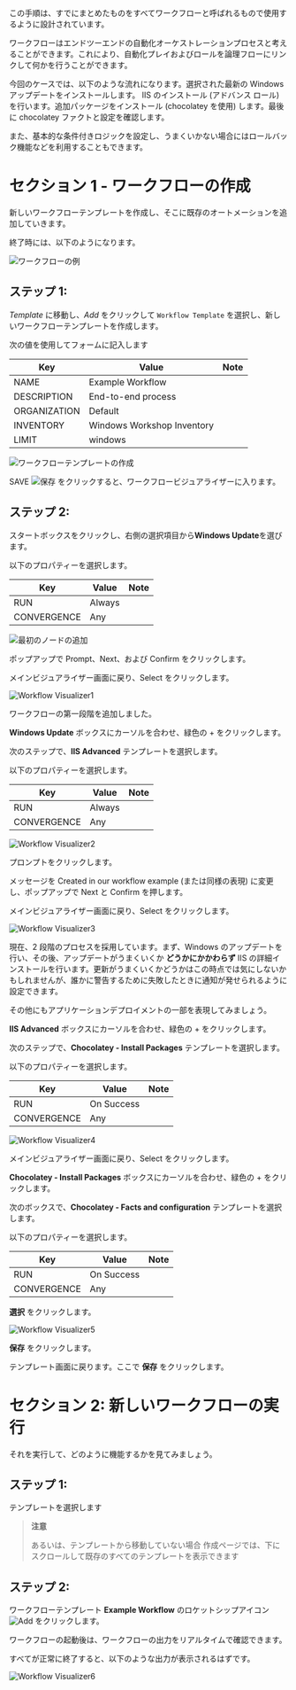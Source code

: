 この手順は、すでにまとめたものをすべてワークフローと呼ばれるもので使用するように設計されています。

ワークフローはエンドツーエンドの自動化オーケストレーションプロセスと考えることができます。これにより、自動化プレイおよびロールを論理フローにリンクして何かを行うことができます。

今回のケースでは、以下のような流れになります。選択された最新の Windows アップデートをインストールします。 IIS のインストール (アドバンス
ロール) を行います。追加パッケージをインストール (chocolatey を使用) します。最後に chocolatey ファクトと設定を確認します。

また、基本的な条件付きロジックを設定し、うまくいかない場合にはロールバック機能などを利用することもできます。

セクション 1 - ワークフローの作成
===============================================

新しいワークフローテンプレートを作成し、そこに既存のオートメーションを追加していきます。

終了時には、以下のようになります。

![ワークフローの例](images/9-win-workflow-0.png)

ステップ 1:
---------------

*Template* に移動し、*Add* をクリックして `Workflow Template`
を選択し、新しいワークフローテンプレートを作成します。

次の値を使用してフォームに記入します

| Key                | Value                      | Note |
|--------------------|----------------------------|------|
| NAME               | Example Workflow           |      |
| DESCRIPTION        | End-to-end process         |      |
| ORGANIZATION       | Default                    |      |
| INVENTORY          | Windows Workshop Inventory |      |
| LIMIT              | windows                    |      |

![ワークフローテンプレートの作成](images/9-win-workflow-1.png)

SAVE ![保存](images/at_save.png) をクリックすると、ワークフロービジュアライザーに入ります。

ステップ 2:
---------------

スタートボックスをクリックし、右側の選択項目から**Windows Update**を選びます。

以下のプロパティーを選択します。

| Key                | Value                      | Note |
|--------------------|----------------------------|------|
| RUN                | Always                     |      |
| CONVERGENCE        | Any                        |      |

![最初のノードの追加](images/9-win-workflow-2.png)

ポップアップで Prompt、Next、および Confirm をクリックします。

メインビジュアライザー画面に戻り、Select をクリックします。

![Workflow Visualizer1](images/9-win-workflow-3.png)

ワークフローの第一段階を追加しました。

**Windows Update** ボックスにカーソルを合わせ、緑色の + をクリックします。

次のステップで、**IIS Advanced** テンプレートを選択します。

以下のプロパティーを選択します。

| Key                | Value                      | Note |
|--------------------|----------------------------|------|
| RUN                | Always                     |      |
| CONVERGENCE        | Any                        |      |

![Workflow Visualizer2](images/9-win-workflow-4.png)

プロンプトをクリックします。

メッセージを Created in our workflow example (または同様の表現) に変更し、ポップアップで Next と
Confirm を押します。

メインビジュアライザー画面に戻り、Select をクリックします。

![Workflow Visualizer3](images/9-win-workflow-5.png)

現在、2 段階のプロセスを採用しています。まず、Windows のアップデートを行い、その後、アップデートがうまくいくか **どうかにかかわらず**
IIS
の詳細インストールを行います。更新がうまくいくかどうかはこの時点では気にしないかもしれませんが、誰かに警告するために失敗したときに通知が発せられるように設定できます。

その他にもアプリケーションデプロイメントの一部を表現してみましょう。

**IIS Advanced** ボックスにカーソルを合わせ、緑色の + をクリックします。

次のステップで、**Chocolatey - Install Packages** テンプレートを選択します。

以下のプロパティーを選択します。

| Key                | Value                      | Note |
|--------------------|----------------------------|------|
| RUN                | On Success                 |      |
| CONVERGENCE        | Any                        |      |

![Workflow Visualizer4](images/9-win-workflow-6.png)

メインビジュアライザー画面に戻り、Select をクリックします。

**Chocolatey - Install Packages** ボックスにカーソルを合わせ、緑色の + をクリックします。

次のボックスで、**Chocolatey - Facts and configuration** テンプレートを選択します。

以下のプロパティーを選択します。

| Key                | Value                      | Note |
|--------------------|----------------------------|------|
| RUN                | On Success                 |      |
| CONVERGENCE        | Any                        |      |

**選択** をクリックします。

![Workflow Visualizer5](images/9-win-workflow-7.png)

**保存** をクリックします。

テンプレート画面に戻ります。ここで **保存** をクリックします。

セクション 2: 新しいワークフローの実行
=======================================================

それを実行して、どのように機能するかを見てみましょう。

ステップ 1:
---------------

テンプレートを選択します

> **注意**
>
> あるいは、テンプレートから移動していない場合
> 作成ページでは、下にスクロールして既存のすべてのテンプレートを表示できます

ステップ 2:
---------------

ワークフローテンプレート **Example Workflow** のロケットシップアイコン
![Add](images/at_launch_icon.png) をクリックします。

ワークフローの起動後は、ワークフローの出力をリアルタイムで確認できます。

すべてが正常に終了すると、以下のような出力が表示されるはずです。

![Workflow Visualizer6](images/9-win-workflow-8.png)
